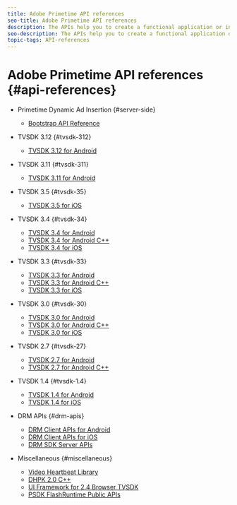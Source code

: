 ```yaml
---
title: Adobe Primetime API references
seo-title: Adobe Primetime API references
description: The APIs help you to create a functional application or integration quickly and easily.
seo-description: The APIs help you to create a functional application or integration quickly and easily.
topic-tags: API-references
---
```


# Adobe Primetime API references {#api-references}

+ Primetime Dynamic Ad Insertion {#server-side}
  + [Bootstrap API Reference](../primetime-ad-insertion/technical-reference/bootstrap-api.md)

+ TVSDK 3.12 {#tvsdk-312}
  + [TVSDK 3.12 for Android](https://help.adobe.com/en_US/primetime/api/psdk/javadoc3.12/index.html)

+ TVSDK 3.11 {#tvsdk-311}
  + [TVSDK 3.11 for Android](https://help.adobe.com/en_US/primetime/api/psdk/javadoc3.11/index.html)

+ TVSDK 3.5 {#tvsdk-35}
  + [TVSDK 3.5 for iOS](https://help.adobe.com/en_US/primetime/api/psdk/appledoc_v35/index.html)

+ TVSDK 3.4 {#tvsdk-34}
  + [TVSDK 3.4 for Android](https://help.adobe.com/en_US/primetime/api/psdk/javadoc3.4/index.html)
  + [TVSDK 3.4 for Android C++](https://help.adobe.com/en_US/primetime/api/psdk/cpp_3.4/namespaces.html)
  + [TVSDK 3.4 for iOS](https://help.adobe.com/en_US/primetime/api/psdk/appledoc_v34/index.html)

+ TVSDK 3.3 {#tvsdk-33}
  + [TVSDK 3.3 for Android](https://help.adobe.com/en_US/primetime/api/psdk/javadoc3.3/index.html)
  + [TVSDK 3.3 for Android C++](https://help.adobe.com/en_US/primetime/api/psdk/cpp_3.3/namespaces.html)
  + [TVSDK 3.3 for iOS](https://help.adobe.com/en_US/primetime/api/psdk/appledoc_v33/index.html)

+ TVSDK 3.0 {#tvsdk-30}
  + [TVSDK 3.0 for Android](https://help.adobe.com/en_US/primetime/api/psdk/javadoc3.0/index.html)
  + [TVSDK 3.0 for Android C++](https://help.adobe.com/en_US/primetime/api/psdk/cpp_3.0/namespaces.html)
  + [TVSDK 3.0 for iOS](https://help.adobe.com/en_US/primetime/api/psdk/appledoc_3/index.html)

+ TVSDK 2.7 {#tvsdk-27}
  + [TVSDK 2.7 for Android](https://help.adobe.com/en_US/primetime/api/psdk/javadoc_2.7/index.html)
  + [TVSDK 2.7 for Android C++](https://help.adobe.com/en_US/primetime/api/psdk/cpp/namespaces.html)

+ TVSDK 1.4 {#tvsdk-1.4} 
  + [TVSDK 1.4 for Android](https://help.adobe.com/en_US/primetime/api/psdk/javadoc/index.html)
  + [TVSDK 1.4 for iOS](https://help.adobe.com/en_US/primetime/api/psdk/appledoc/index.html)

+ DRM APIs {#drm-apis}
  + [DRM Client APIs for Android](https://help.adobe.com/en_US/primetime/api/drm-apis/client/android/index.html)
  + [DRM Client APIs for iOS](https://help.adobe.com/en_US/primetime/api/drm-apis/client/ios/index.html)
  + [DRM SDK Server APIs](https://help.adobe.com/en_US/primetime/api/drm-apis/server/javadocs-flashaccess-pro/)

+ Miscellaneous {#miscellaneous}
  + [Video Heartbeat Library](https://help.adobe.com/en_US/primetime/api/psdk/vhl_tvsdk_ios/index.html)
  + [DHPK 2.0 C++](https://help.adobe.com/en_US/primetime/api/psdk/psdk_doxygen/index.html)
  + [UI Framework for 2.4 Browser TVSDK](https://help.adobe.com/en_US/primetime/api/psdk/btvsdk-ui-framework/index.html)
  + [PSDK FlashRuntime Public APIs](https://help.adobe.com/en_US/primetime/api/psdk/asdoc-dhls/)
